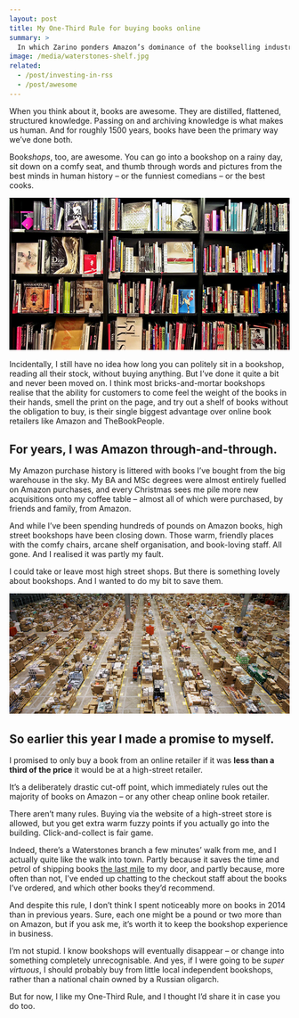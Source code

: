 ```yaml
---
layout: post
title: My One-Third Rule for buying books online
summary: >
  In which Zarino ponders Amazon’s dominance of the bookselling industry, and the warm fuzzy feeling he gets from sitting in a bookshop on a rainy day.
image: /media/waterstones-shelf.jpg
related:
  - /post/investing-in-rss
  - /post/awesome
---
```


When you think about it, books are awesome. They are distilled, flattened, structured knowledge. Passing on and archiving knowledge is what makes us human. And for roughly 1500 years, books have been the primary way we’ve done both.

Book<em>shops</em>, too, are awesome. You can go into a bookshop on a rainy day, sit down on a comfy seat, and thumb through words and pictures from the best minds in human history – or the funniest comedians – or the best cooks.

![Waterstones, by Paolo Margari CC-BY-ND](/media/waterstones-shelf.jpg)

Incidentally, I still have no idea how long you can politely sit in a bookshop, reading all their stock, without buying anything. But I’ve done it quite a bit and never been moved on. I think most bricks-and-mortar bookshops realise that the ability for customers to come feel the weight of the books in their hands, smell the print on the page, and try out a shelf of books without the obligation to buy, is their single biggest advantage over online book retailers like Amazon and TheBookPeople.

## For years, I was Amazon through-and-through.

My Amazon purchase history is littered with books I’ve bought from the big warehouse in the sky. My BA and MSc degrees were almost entirely fuelled on Amazon purchases, and every Christmas sees me pile more new acquisitions onto my coffee table – almost all of which were purchased, by friends and family, from Amazon.

And while I’ve been spending hundreds of pounds on Amazon books, high street bookshops have been closing down. Those warm, friendly places with the comfy chairs, arcane shelf organisation, and book-loving staff. All gone. And I realised it was partly my fault.

I could take or leave most high street shops. But there is something lovely about bookshops. And I wanted to do my bit to save them.

![Amazon warehouse](/media/amazon-warehouse.jpg)

## So earlier this year I made a promise to myself.

I promised to only buy a book from an online retailer if it was **less than a third of the price** it would be at a high-street retailer.

It’s a deliberately drastic cut-off point, which immediately rules out the majority of books on Amazon – or any other cheap online book retailer.

There aren’t many rules. Buying via the website of a high-street store is allowed, but you get extra warm fuzzy points if you actually go into the building. Click-and-collect is fair game.

Indeed, there’s a Waterstones branch a few minutes’ walk from me, and I actually quite like the walk into town. Partly because it saves the time and petrol of shipping books [the last mile](http://en.wikipedia.org/wiki/Last_mile_%28transport%29) to my door, and partly because, more often than not, I’ve ended up chatting to the checkout staff about the books I’ve ordered, and which other books they’d recommend.

And despite this rule, I don’t think I spent noticeably more on books in 2014 than in previous years. Sure, each one might be a pound or two more than on Amazon, but if you ask me, it’s worth it to keep the bookshop experience in business.

I’m not stupid. I know bookshops will eventually disappear – or change into something completely unrecognisable. And yes, if I were going to be *super virtuous*, I should probably buy from little local independent bookshops, rather than a national chain owned by a Russian oligarch.

But for now, I like my One-Third Rule, and I thought I’d share it in case you do too.
